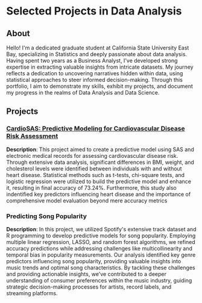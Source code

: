 # Selected Projects in Data Analysis

## About

Hello! I'm a dedicated graduate student at California State University East Bay, specializing in Statistics and deeply passionate about data analysis. Having spent two years as a Business Analyst, I've developed strong expertise in extracting valuable insights from intricate datasets. My journey reflects a dedication to uncovering narratives hidden within data, using statistical approaches to steer informed decision-making. Through this portfolio, I aim to demonstrate my skills, exhibit my projects, and document my progress in the realms of Data Analysis and Data Science.

## Projects
### [CardioSAS: Predictive Modeling for Cardiovascular Disease Risk Assessment](https://github.com/florenciairene27/Irene.github.io/blob/main/SASCARDIO/Project.md)
**Description**: This project aimed to create a predictive model using SAS and electronic medical records for assessing cardiovascular disease risk. Through extensive data analysis, significant differences in BMI, weight, and cholesterol levels were identified between individuals with and without heart disease. Statistical methods such as t-tests, chi-square tests, and logistic regression were utilized to build the predictive model and enhance it, resulting in final accuracy of 73.24%. Furthermore, this study also indentified key predictors influencing heart disease and the importance of comprehensive model evaluation beyond mere accuracy metrics

### Predicting Song Popularity
**Description**: In this project, we utilized Spotify's extensive track dataset and R programming to develop predictive models for song popularity. Employing multiple linear regression, LASSO, and random forest algorithms, we refined accuracy predictions while addressing challenges like multicollinearity and temporal bias in popularity measurements. Our analysis identified key genre predictors influencing song popularity, providing valuable insights into music trends and optimal song characteristics. By tackling these challenges and providing actionable insights, we've contributed to a deeper understanding of consumer preferences within the music industry, guiding strategic decision-making processes for artists, record labels, and streaming platforms.
